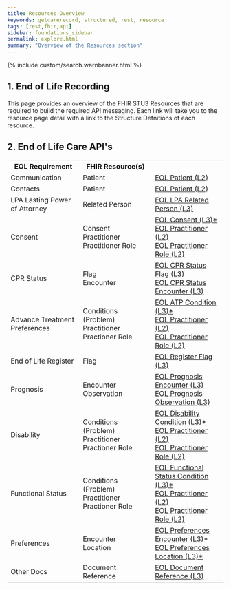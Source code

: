 ```yaml
---
title: Resources Overview
keywords: getcarerecord, structured, rest, resource
tags: [rest,fhir,api]
sidebar: foundations_sidebar
permalink: explore.html
summary: "Overview of the Resources section"
---
```


{% include custom/search.warnbanner.html %}

## 1. End of Life Recording ##

This page provides an overview of the FHIR STU3 Resources that are required to build the required API messaging. Each link will take you to the resource page detail with a link to the Structure Defnitions of each resource.

## 2. End of Life Care API's ###

<table style="min-width:100%;width:100%">
<tr id="clinical">
<th style="width:33%;">EOL Requirement</th>
<th style="width:33%;">FHIR Resource(s)</th>
<th style="width:33%;">&nbsp;</th>
</tr>
<tr id="clinical">
<td>Communication</td>
<td>Patient</td>
<td><a href="api_eol_entity_patient.html">EOL Patient (L2)</a></td>
</tr>
<tr>
<td>Contacts</td>
<td>Patient</td>
<td><a href="api_eol_entity_patient.html">EOL Patient (L2)</a></td>
</tr>
<tr>
<td>LPA Lasting Power of Attorney</td>
<td>Related Person</td>
<td><a href="api_eol_entity_lpa_relatedperson.html">EOL LPA Related Person (L3)</a></td>
</tr>
<tr>
<td>Consent</td>
<td>Consent<br/>Practitioner<br/>Practitioner Role</td>
<td><a href="api_eol_security_consent.html">EOL Consent (L3)*</a><br/>
 <a href="api_eol_individuals_practitioner.html">EOL Practitioner (L2)</a><br/>
 <a href="api_eol_individuals_practitionerrole.html">EOL Practitioner Role (L2)</a></td>
</tr>
<tr>
<td>CPR Status</td>
<td>Flag<br/>Encounter</td>
<td><a href="api_eol_management_flag_cprstatus.html">EOL CPR Status Flag (L3)</a><br/>
<a href="api_eol_management_encounter_cprstatus.html">EOL CPR Status Encounter (L3)</a></td>
</tr>
<tr>
<td>Advance Treatment Preferences</td>
<td>Conditions (Problem)<br/>Practitioner<br/>Practioner Role</td>
<td><a href="api_eol_summary_condition.html">EOL ATP Condition (L3)*</a><br/>
<a href="api_eol_individuals_practitioner.html">EOL Practitioner (L2)</a><br/>
<a href="api_eol_individuals_practitionerrole.html">EOL Practitioner Role (L2)</a></td>
</tr>
<tr>
<td>End of Life Register</td>
<td>Flag</td>
<td><a href="api_eol_management_flag_register.html">EOL Register Flag (L3)</a></td>
</tr>
<tr>
<td>Prognosis</td>
<td>Encounter<br/>Observation</td>
<td><a href="api_eol_management_encounter_prognosis.html">EOL Prognosis Encounter (L3)</a><br/>
<a href="api_eol_diagnostics_prognosis_observation.html">EOL Prognosis Observation (L3)</a></td>
</tr>
<tr>
<td>Disability</td>
<td>Conditions (Problem)<br/>Practitioner<br/>Practioner Role</td>
<td><a href="api_eol_summary_disability_condition.html">EOL Disability Condition (L3)*</a><br/>
<a href="api_eol_individuals_practitioner.html">EOL Practitioner (L2)</a><br/>
<a href="api_eol_individuals_practitionerrole.html">EOL Practitioner Role (L2)</a></td>
</tr>
<tr>
<td>Functional Status</td>
<td>Conditions (Problem)<br/>Practitioner<br/>Practioner Role</td>
<td><a href="api_eol_summary_functional_condition.html">EOL Functional Status Condition (L3)*</a><br/>
<a href="api_eol_individuals_practitioner.html">EOL Practitioner (L2)</a><br/>
<a href="api_eol_individuals_practitionerrole.html">EOL Practitioner Role (L2)</a></td>
</tr>
<tr>
<td>Preferences</td>
<td>Encounter<br/>Location</td>
<td><a href="api_eol_management_encounter_preferences.html">EOL Preferences Encounter (L3)*</a><br/>
<a href="api_eol_entities_location_preferences.html">EOL Preferences Location (L3)*</a></td>
</tr>
<tr>
<td>Other Docs</td>
<td>Document Reference</td>
<td><a href="api_eol_documents_documentreference.html">EOL Document Reference (L3)</a></td>
</tr>
</table>